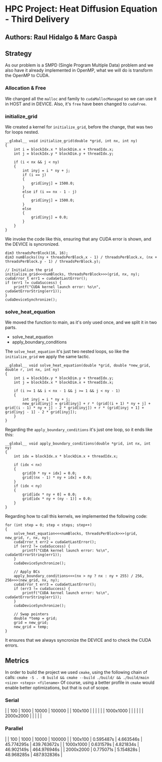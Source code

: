 # HPC Project: Heat Diffusion Equation - Third Delivery
## Authors: Raul Hidalgo & Marc Gaspà

## Strategy
As our problem is a SMPD (Single Program Multiple Data) problem and we also have it already implemented in OpenMP, what we will do is transform the OpenMP to CUDA.

### Allocation & Free
We changed all the `malloc` and family to `cudaMallocManaged` so we can use it in HOST and in DEVICE.
Also, it's `free` have been changed to `cudaFree`.

### initialize_grid
We created a kernel for `initialize_grid`, before the change, that was two for loops nested.

```
__global__ void initialize_grid(double *grid, int nx, int ny)
{
    int i = blockIdx.x * blockDim.x + threadIdx.x;
    int j = blockIdx.y * blockDim.y + threadIdx.y;

    if (i < nx && j < ny)
    {
        int inyj = i * ny + j;
        if (i == j)
        {
            grid[inyj] = 1500.0;
        }
        else if (i == nx - 1 - j)
        {
            grid[inyj] = 1500.0;
        }
        else
        {
            grid[inyj] = 0.0;
        }
    }
}
```

We invoke the code like this, ensuring that any CUDA error is shown, and the DEVICE is syncronized.
```
dim3 threadsPerBlock(16, 16);
dim3 numBlocks((ny + threadsPerBlock.x - 1) / threadsPerBlock.x, (nx + threadsPerBlock.y - 1) / threadsPerBlock.y);

// Initialize the grid
initialize_grid<<<numBlocks, threadsPerBlock>>>(grid, nx, ny);
cudaError_t err1 = cudaGetLastError();
if (err1 != cudaSuccess) {
    printf("CUDA kernel launch error: %s\n", cudaGetErrorString(err1));
}
cudaDeviceSynchronize();
```

### solve_heat_equation
We moved the function to main, as it's only used once, and we split it in two parts.
* solve_heat_equation
* apply_boundary_conditions

The `solve_heat_equation` it's just two nested loops, so like the `initialize_grid` we apply the same tactic.
```
__global__ void solve_heat_equation(double *grid, double *new_grid, double r, int nx, int ny)
{
    int i = blockIdx.y * blockDim.y + threadIdx.y;
    int j = blockIdx.x * blockDim.x + threadIdx.x;

    if (i >= 1 && i < nx - 1 && j >= 1 && j < ny - 1)
    {
        int inyj = i * ny + j;
        new_grid[inyj] = grid[inyj] + r * (grid[(i + 1) * ny + j] + grid[(i - 1) * ny + j] - 2 * grid[inyj]) + r * (grid[inyj + 1] + grid[inyj - 1] - 2 * grid[inyj]);
    }
}
```

Regarding the `apply_boundary_conditions` it's just one loop, so it ends like this:
```
__global__ void apply_boundary_conditions(double *grid, int nx, int ny)
{
    int idx = blockIdx.x * blockDim.x + threadIdx.x;

    if (idx < nx)
    {
        grid[0 * ny + idx] = 0.0;
        grid[(nx - 1) * ny + idx] = 0.0;
    }
    if (idx < ny)
    {
        grid[idx * ny + 0] = 0.0;
        grid[idx * ny + (ny - 1)] = 0.0;
    }
}
```

Regarding how to call this kernels, we implemented the following code:
```
for (int step = 0; step < steps; step++)
{
    solve_heat_equation<<<numBlocks, threadsPerBlock>>>(grid, new_grid, r, nx, ny);
    cudaError_t err2 = cudaGetLastError();
    if (err2 != cudaSuccess) {
        printf("CUDA kernel launch error: %s\n", cudaGetErrorString(err1));
    }
    cudaDeviceSynchronize();

    // Apply BCs
    apply_boundary_conditions<<<(nx > ny ? nx : ny + 255) / 256, 256>>>(new_grid, nx, ny);
    cudaError_t err3 = cudaGetLastError();
    if (err3 != cudaSuccess) {
        printf("CUDA kernel launch error: %s\n", cudaGetErrorString(err1));
    }
    cudaDeviceSynchronize();

    // Swap pointers
    double *temp = grid;
    grid = new_grid;
    new_grid = temp;
}
```
It ensures that we always syncronize the DEVICE and to check the CUDA errors.

## Metrics
In order to build the project we used `cmake`, using the following chain of calls: `cmake -S . -B build && cmake --build ./build/ && ./build/main <size> <steps> <filename>`
Of course, using  a better profile in `cmake` would enable better optimizations, but that is out of scope. 

### Serial

|           | 100 | 1000 | 10000 | 100000 |
| 100x100   |     |      |       |        |
| 1000x1000 |     |      |       |        |
| 2000x2000 |     |      |       |        |

### Parallel

|           | 100       | 1000      | 10000      | 100000      |
| 100x100   | 0.595487s | 4.663546s | 45.774295s | 439.763672s |
| 1000x1000 | 0.631579s | 4.821834s | 46.902149s | 464.976946s |
| 2000x2000 | 0.775071s | 5.154828s | 48.968285s | 487.932836s |
